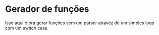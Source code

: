 # Gerador de funções
Isso aqui é pra gerar funções sem um parser atravéz de um simples loop com um switch case.
